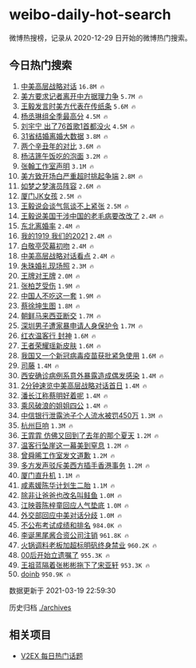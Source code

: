 # weibo-daily-hot-search

微博热搜榜，记录从 2020-12-29 日开始的微博热门搜索。

## 今日热门搜索

<!-- BEGIN -->

1. [中美高层战略对话](https://s.weibo.com/weibo?q=%23%E4%B8%AD%E7%BE%8E%E9%AB%98%E5%B1%82%E6%88%98%E7%95%A5%E5%AF%B9%E8%AF%9D%23&Refer=top) `16.8M 🔥`
1. [美方要求记者离开中方据理力争](https://s.weibo.com/weibo?q=%23%E7%BE%8E%E6%96%B9%E8%A6%81%E6%B1%82%E8%AE%B0%E8%80%85%E7%A6%BB%E5%BC%80%E4%B8%AD%E6%96%B9%E6%8D%AE%E7%90%86%E5%8A%9B%E4%BA%89%23&Refer=top) `5.7M 🔥`
1. [王毅发言时美方代表在传纸条](https://s.weibo.com/weibo?q=%23%E7%8E%8B%E6%AF%85%E5%8F%91%E8%A8%80%E6%97%B6%E7%BE%8E%E6%96%B9%E4%BB%A3%E8%A1%A8%E5%9C%A8%E4%BC%A0%E7%BA%B8%E6%9D%A1%23&Refer=top) `5.6M 🔥`
1. [杨丞琳组全季最高分](https://s.weibo.com/weibo?q=%E6%9D%A8%E4%B8%9E%E7%90%B3%E7%BB%84%E5%85%A8%E5%AD%A3%E6%9C%80%E9%AB%98%E5%88%86&Refer=top) `4.5M 🔥`
1. [刘宇宁 出了76首歌1首都没火](https://s.weibo.com/weibo?q=%E5%88%98%E5%AE%87%E5%AE%81%20%E5%87%BA%E4%BA%8676%E9%A6%96%E6%AD%8C1%E9%A6%96%E9%83%BD%E6%B2%A1%E7%81%AB&Refer=top) `4.5M 🔥`
1. [31省结婚离婚大数据](https://s.weibo.com/weibo?q=%2331%E7%9C%81%E7%BB%93%E5%A9%9A%E7%A6%BB%E5%A9%9A%E5%A4%A7%E6%95%B0%E6%8D%AE%23&Refer=top) `3.8M 🔥`
1. [两个辛丑年的对比](https://s.weibo.com/weibo?q=%23%E4%B8%A4%E4%B8%AA%E8%BE%9B%E4%B8%91%E5%B9%B4%E7%9A%84%E5%AF%B9%E6%AF%94%23&Refer=top) `3.6M 🔥`
1. [杨洁篪午饭吃的泡面](https://s.weibo.com/weibo?q=%23%E6%9D%A8%E6%B4%81%E7%AF%AA%E5%8D%88%E9%A5%AD%E5%90%83%E7%9A%84%E6%B3%A1%E9%9D%A2%23&Refer=top) `3.2M 🔥`
1. [张翰工作室声明](https://s.weibo.com/weibo?q=%23%E5%BC%A0%E7%BF%B0%E5%B7%A5%E4%BD%9C%E5%AE%A4%E5%A3%B0%E6%98%8E%23&Refer=top) `3.1M 🔥`
1. [美方致开场白严重超时挑起争端](https://s.weibo.com/weibo?q=%23%E7%BE%8E%E6%96%B9%E8%87%B4%E5%BC%80%E5%9C%BA%E7%99%BD%E4%B8%A5%E9%87%8D%E8%B6%85%E6%97%B6%E6%8C%91%E8%B5%B7%E4%BA%89%E7%AB%AF%23&Refer=top) `2.8M 🔥`
1. [如梦之梦演员阵容](https://s.weibo.com/weibo?q=%23%E5%A6%82%E6%A2%A6%E4%B9%8B%E6%A2%A6%E6%BC%94%E5%91%98%E9%98%B5%E5%AE%B9%23&Refer=top) `2.6M 🔥`
1. [厦门JK女孩](https://s.weibo.com/weibo?q=%E5%8E%A6%E9%97%A8JK%E5%A5%B3%E5%AD%A9&Refer=top) `2.5M 🔥`
1. [王毅说会谈气氛谈不上紧张](https://s.weibo.com/weibo?q=%23%E7%8E%8B%E6%AF%85%E8%AF%B4%E4%BC%9A%E8%B0%88%E6%B0%94%E6%B0%9B%E8%B0%88%E4%B8%8D%E4%B8%8A%E7%B4%A7%E5%BC%A0%23&Refer=top) `2.5M 🔥`
1. [王毅说美国干涉中国的老毛病要改改了](https://s.weibo.com/weibo?q=%23%E7%8E%8B%E6%AF%85%E8%AF%B4%E7%BE%8E%E5%9B%BD%E5%B9%B2%E6%B6%89%E4%B8%AD%E5%9B%BD%E7%9A%84%E8%80%81%E6%AF%9B%E7%97%85%E8%A6%81%E6%94%B9%E6%94%B9%E4%BA%86%23&Refer=top) `2.4M 🔥`
1. [东北离婚率](https://s.weibo.com/weibo?q=%E4%B8%9C%E5%8C%97%E7%A6%BB%E5%A9%9A%E7%8E%87&Refer=top) `2.4M 🔥`
1. [我的1919 我们的2021](https://s.weibo.com/weibo?q=%E6%88%91%E7%9A%841919%20%E6%88%91%E4%BB%AC%E7%9A%842021&Refer=top) `2.4M 🔥`
1. [白敬亭荧幕初吻](https://s.weibo.com/weibo?q=%23%E7%99%BD%E6%95%AC%E4%BA%AD%E8%8D%A7%E5%B9%95%E5%88%9D%E5%90%BB%23&Refer=top) `2.4M 🔥`
1. [中美高层战略对话看点](https://s.weibo.com/weibo?q=%23%E4%B8%AD%E7%BE%8E%E9%AB%98%E5%B1%82%E6%88%98%E7%95%A5%E5%AF%B9%E8%AF%9D%E7%9C%8B%E7%82%B9%23&Refer=top) `2.4M 🔥`
1. [朱珠婚礼现场照](https://s.weibo.com/weibo?q=%23%E6%9C%B1%E7%8F%A0%E5%A9%9A%E7%A4%BC%E7%8E%B0%E5%9C%BA%E7%85%A7%23&Refer=top) `2.3M 🔥`
1. [王牌对王牌](https://s.weibo.com/weibo?q=%E7%8E%8B%E7%89%8C%E5%AF%B9%E7%8E%8B%E7%89%8C&Refer=top) `2.0M 🔥`
1. [张柏芝受伤](https://s.weibo.com/weibo?q=%E5%BC%A0%E6%9F%8F%E8%8A%9D%E5%8F%97%E4%BC%A4&Refer=top) `1.9M 🔥`
1. [中国人不吃这一套](https://s.weibo.com/weibo?q=%E4%B8%AD%E5%9B%BD%E4%BA%BA%E4%B8%8D%E5%90%83%E8%BF%99%E4%B8%80%E5%A5%97&Refer=top) `1.9M 🔥`
1. [蔡徐坤生图](https://s.weibo.com/weibo?q=%23%E8%94%A1%E5%BE%90%E5%9D%A4%E7%94%9F%E5%9B%BE%23&Refer=top) `1.8M 🔥`
1. [朝鲜马来西亚断交](https://s.weibo.com/weibo?q=%E6%9C%9D%E9%B2%9C%E9%A9%AC%E6%9D%A5%E8%A5%BF%E4%BA%9A%E6%96%AD%E4%BA%A4&Refer=top) `1.7M 🔥`
1. [深圳男子遭家暴申请人身保护令](https://s.weibo.com/weibo?q=%23%E6%B7%B1%E5%9C%B3%E7%94%B7%E5%AD%90%E9%81%AD%E5%AE%B6%E6%9A%B4%E7%94%B3%E8%AF%B7%E4%BA%BA%E8%BA%AB%E4%BF%9D%E6%8A%A4%E4%BB%A4%23&Refer=top) `1.7M 🔥`
1. [红衣温客行 封神](https://s.weibo.com/weibo?q=%E7%BA%A2%E8%A1%A3%E6%B8%A9%E5%AE%A2%E8%A1%8C%20%E5%B0%81%E7%A5%9E&Refer=top) `1.6M 🔥`
1. [王者荣耀瑶新皮肤](https://s.weibo.com/weibo?q=%23%E7%8E%8B%E8%80%85%E8%8D%A3%E8%80%80%E7%91%B6%E6%96%B0%E7%9A%AE%E8%82%A4%23&Refer=top) `1.6M 🔥`
1. [我国又一个新冠病毒疫苗获批紧急使用](https://s.weibo.com/weibo?q=%23%E6%88%91%E5%9B%BD%E5%8F%88%E4%B8%80%E4%B8%AA%E6%96%B0%E5%86%A0%E7%97%85%E6%AF%92%E7%96%AB%E8%8B%97%E8%8E%B7%E6%89%B9%E7%B4%A7%E6%80%A5%E4%BD%BF%E7%94%A8%23&Refer=top) `1.6M 🔥`
1. [司藤](https://s.weibo.com/weibo?q=%E5%8F%B8%E8%97%A4&Refer=top) `1.4M 🔥`
1. [西安确诊病例系意外暴露造成偶发感染](https://s.weibo.com/weibo?q=%23%E8%A5%BF%E5%AE%89%E7%A1%AE%E8%AF%8A%E7%97%85%E4%BE%8B%E7%B3%BB%E6%84%8F%E5%A4%96%E6%9A%B4%E9%9C%B2%E9%80%A0%E6%88%90%E5%81%B6%E5%8F%91%E6%84%9F%E6%9F%93%23&Refer=top) `1.4M 🔥`
1. [2分钟速览中美高层战略对话首日](https://s.weibo.com/weibo?q=%232%E5%88%86%E9%92%9F%E9%80%9F%E8%A7%88%E4%B8%AD%E7%BE%8E%E9%AB%98%E5%B1%82%E6%88%98%E7%95%A5%E5%AF%B9%E8%AF%9D%E9%A6%96%E6%97%A5%23&Refer=top) `1.4M 🔥`
1. [潘长江称蔡明好着呢](https://s.weibo.com/weibo?q=%E6%BD%98%E9%95%BF%E6%B1%9F%E7%A7%B0%E8%94%A1%E6%98%8E%E5%A5%BD%E7%9D%80%E5%91%A2&Refer=top) `1.4M 🔥`
1. [乘风破浪的姐姐四公](https://s.weibo.com/weibo?q=%E4%B9%98%E9%A3%8E%E7%A0%B4%E6%B5%AA%E7%9A%84%E5%A7%90%E5%A7%90%E5%9B%9B%E5%85%AC&Refer=top) `1.4M 🔥`
1. [中信银行泄露池子个人流水被罚450万](https://s.weibo.com/weibo?q=%E4%B8%AD%E4%BF%A1%E9%93%B6%E8%A1%8C%E6%B3%84%E9%9C%B2%E6%B1%A0%E5%AD%90%E4%B8%AA%E4%BA%BA%E6%B5%81%E6%B0%B4%E8%A2%AB%E7%BD%9A450%E4%B8%87&Refer=top) `1.3M 🔥`
1. [杭州巨响](https://s.weibo.com/weibo?q=%E6%9D%AD%E5%B7%9E%E5%B7%A8%E5%93%8D&Refer=top) `1.3M 🔥`
1. [王霏霏 仿佛又回到了去年的那个夏天](https://s.weibo.com/weibo?q=%E7%8E%8B%E9%9C%8F%E9%9C%8F%20%E4%BB%BF%E4%BD%9B%E5%8F%88%E5%9B%9E%E5%88%B0%E4%BA%86%E5%8E%BB%E5%B9%B4%E7%9A%84%E9%82%A3%E4%B8%AA%E5%A4%8F%E5%A4%A9&Refer=top) `1.2M 🔥`
1. [温客行坠崖这一幕美到窒息](https://s.weibo.com/weibo?q=%E6%B8%A9%E5%AE%A2%E8%A1%8C%E5%9D%A0%E5%B4%96%E8%BF%99%E4%B8%80%E5%B9%95%E7%BE%8E%E5%88%B0%E7%AA%92%E6%81%AF&Refer=top) `1.2M 🔥`
1. [曾舜晞工作室发文道歉](https://s.weibo.com/weibo?q=%23%E6%9B%BE%E8%88%9C%E6%99%9E%E5%B7%A5%E4%BD%9C%E5%AE%A4%E5%8F%91%E6%96%87%E9%81%93%E6%AD%89%23&Refer=top) `1.2M 🔥`
1. [多方发声驳斥美西方插手香港事务](https://s.weibo.com/weibo?q=%23%E5%A4%9A%E6%96%B9%E5%8F%91%E5%A3%B0%E9%A9%B3%E6%96%A5%E7%BE%8E%E8%A5%BF%E6%96%B9%E6%8F%92%E6%89%8B%E9%A6%99%E6%B8%AF%E4%BA%8B%E5%8A%A1%23&Refer=top) `1.2M 🔥`
1. [厦门直升机](https://s.weibo.com/weibo?q=%E5%8E%A6%E9%97%A8%E7%9B%B4%E5%8D%87%E6%9C%BA&Refer=top) `1.1M 🔥`
1. [咸素媛陈华计划生二胎](https://s.weibo.com/weibo?q=%E5%92%B8%E7%B4%A0%E5%AA%9B%E9%99%88%E5%8D%8E%E8%AE%A1%E5%88%92%E7%94%9F%E4%BA%8C%E8%83%8E&Refer=top) `1.1M 🔥`
1. [除非让爸爸也改名叫鲑鱼](https://s.weibo.com/weibo?q=%23%E9%99%A4%E9%9D%9E%E8%AE%A9%E7%88%B8%E7%88%B8%E4%B9%9F%E6%94%B9%E5%90%8D%E5%8F%AB%E9%B2%91%E9%B1%BC%23&Refer=top) `1.0M 🔥`
1. [江映蓉陈梓童回应人气垫底](https://s.weibo.com/weibo?q=%23%E6%B1%9F%E6%98%A0%E8%93%89%E9%99%88%E6%A2%93%E7%AB%A5%E5%9B%9E%E5%BA%94%E4%BA%BA%E6%B0%94%E5%9E%AB%E5%BA%95%23&Refer=top) `1.0M 🔥`
1. [外交部回应中美对话分歧](https://s.weibo.com/weibo?q=%23%E5%A4%96%E4%BA%A4%E9%83%A8%E5%9B%9E%E5%BA%94%E4%B8%AD%E7%BE%8E%E5%AF%B9%E8%AF%9D%E5%88%86%E6%AD%A7%23&Refer=top) `1.0M 🔥`
1. [不公布考试成绩和排名](https://s.weibo.com/weibo?q=%23%E4%B8%8D%E5%85%AC%E5%B8%83%E8%80%83%E8%AF%95%E6%88%90%E7%BB%A9%E5%92%8C%E6%8E%92%E5%90%8D%23&Refer=top) `984.0K 🔥`
1. [李诞黑尾酱合资公司注销](https://s.weibo.com/weibo?q=%E6%9D%8E%E8%AF%9E%E9%BB%91%E5%B0%BE%E9%85%B1%E5%90%88%E8%B5%84%E5%85%AC%E5%8F%B8%E6%B3%A8%E9%94%80&Refer=top) `961.8K 🔥`
1. [火锅调料老板加超标明矾终身禁业](https://s.weibo.com/weibo?q=%23%E7%81%AB%E9%94%85%E8%B0%83%E6%96%99%E8%80%81%E6%9D%BF%E5%8A%A0%E8%B6%85%E6%A0%87%E6%98%8E%E7%9F%BE%E7%BB%88%E8%BA%AB%E7%A6%81%E4%B8%9A%23&Refer=top) `960.2K 🔥`
1. [00后开始立遗嘱了](https://s.weibo.com/weibo?q=%2300%E5%90%8E%E5%BC%80%E5%A7%8B%E7%AB%8B%E9%81%97%E5%98%B1%E4%BA%86%23&Refer=top) `955.3K 🔥`
1. [王祖蓝隔着张彬彬拖下了宋亚轩](https://s.weibo.com/weibo?q=%23%E7%8E%8B%E7%A5%96%E8%93%9D%E9%9A%94%E7%9D%80%E5%BC%A0%E5%BD%AC%E5%BD%AC%E6%8B%96%E4%B8%8B%E4%BA%86%E5%AE%8B%E4%BA%9A%E8%BD%A9%23&Refer=top) `953.3K 🔥`
1. [doinb](https://s.weibo.com/weibo?q=doinb&Refer=top) `950.9K 🔥`

数据更新于 2021-03-19 22:59:30

<!-- END -->

历史归档 [./archives](./archives)

## 相关项目

- [V2EX 每日热门话题](https://github.com/boojack/v2ex-daily-hot-topic)
